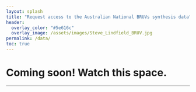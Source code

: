 ```yaml
---
layout: splash
title: "Request access to the Australian National BRUVs synthesis data"
header:
  overlay_color: "#5e616c"
  overlay_image: /assets/images/Steve_Lindfield_BRUV.jpg
permalink: /data/
toc: true
---
```


# Coming soon! Watch this space.
---
